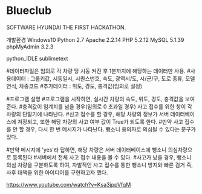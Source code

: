 # Blueclub
SOFTWARE HYUNDAI THE FIRST HACKATHON.

개발환경
Windows10
Python 2.7
Apache 2.2.14
PHP 5.2.12 
MySQL 5.1.39
phpMyAdmin 3.2.3

python_IDLE
sublimetext

#데이터파일은 임의로 각 차량 당 시동 켜진 후 1분까지에 해당하는 데이터만 사용.
#사용데이터 : 그룹키값, 시동일시, 시퀀스번호, 속도, 광역시/도, 시/군/구, 도로 종류, 모델 연식, 차종코드
#추가데이터 : 위도, 경도, 충격값(임의로 설정)


#프로그램 설명
#프로그램을 시작하면, 실시간 차량의 속도, 위도, 경도, 충격값을 보여준다.
#충격값이 임계치를 넘을 경우(임의로 0 초과일 경우) 사고 접수를 위한 창이 각 차량의 단말기에 나타난다.
#신고 접수를 할 경우, 해당 차량의 정보가 서버 데이터베이스에 저장되고, 또한 해당 차량의 사고 여부 값이 True가 되도록 한다.
#만약 사고 접수를 안 할 경우, 다시 한 번 메시지가 나타난다. 뺑소니 용의자로 의심될 수 있다는 문구가 있다.

#만약 메시지에 'yes'라 답하면, 해당 차량은 서버 데이터베이스에 뺑소니 의심차량으로 등록된다
#서버에서 전체 사고 접수 내용을 볼 수 있다.
#사고가 났을 경우, 뺑소니 의심 차량을 구분하도록 하여, 자발적인 사고 접수를 통한 뺑소니 방지와 빠른 검거 즉, 사후 대책을 위한 아이디어를 구현하고자 했다.

https://www.youtube.com/watch?v=Ksa3jppVfqM
